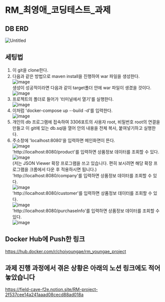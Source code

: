 # RM_최영애_코딩테스트_과제

## DB ERD
![Untitled](https://user-images.githubusercontent.com/109134495/210075420-e2ea4937-c90f-4104-9108-2fd948ac8378.png)

## 세팅법
1. 이 git을 clone한다.
2. 다음과 같은 방법으로 maven install을 진행하여 war 파일을 생성한다.<br/>
![image](https://user-images.githubusercontent.com/109134495/210075572-c64fd1ce-20ba-4793-87bd-c3f6ddda409f.png)<br/>
생성이 성공적이라면 다음과 같이 target폴더 안에 war 파일이 생겼을 것이다.<br/>
![image](https://user-images.githubusercontent.com/109134495/210075709-99208cab-df2b-4327-8491-3a76e71114f0.png)<br/>
3. 프로젝트의 폴더로 들어가 '터미널에서 열기'를 실행한다.<br/>
![image](https://user-images.githubusercontent.com/109134495/210075819-e399d1a4-6a8d-476e-9e5b-3a3ef8e9429d.png)<br/>
4. 이처럼 'docker-compose up --build -d'를 입력한다.<br/>
![image](https://user-images.githubusercontent.com/109134495/210075971-82badde4-616b-4ec9-99aa-c0be078f83cf.png)<br/>
5. 개인의 db 프로그램에 접속하여 3306포트의 사용자 root, 비밀번호 root의 연결을 만들고 이 git에 있는 db.sql을 열어 안의 내용을 전체 복사, 붙여넣기하고 실행한다.
6. 주소창에 'localhost:8080'을 입력하면 메인화면이 뜬다.<br/>
![image](https://user-images.githubusercontent.com/109134495/210076360-5bcafa6e-bd04-49e6-b308-dd978b8a832c.png)<br/>
'http://localhost:8080/product'를 입력하면 상품정보 데이터를 조회할 수 있다.<br/>
![image](https://user-images.githubusercontent.com/109134495/210076460-df6399ac-8dc2-44e5-ad60-62088da57c17.png)<br/>
(저는 JSON Viewer 확장 프로그램을 쓰고 있습니다. 편히 보시려면 해당 확장 프로그램을 크롬에서 다운 후 적용하시면 됩니다.)<br/>
'http://localhost:8080/company'를 입력하면 상품정보 데이터를 조회할 수 있다.<br/>
![image](https://user-images.githubusercontent.com/109134495/210076584-99f3d99e-66f6-4cd4-a384-be1da822b2ac.png)<br/>
'http://localhost:8080/customer'를 입력하면 상품정보 데이터를 조회할 수 있다.<br/>
![image](https://user-images.githubusercontent.com/109134495/210076646-424e33b5-e7b9-4860-82e3-fb86581c93af.png)<br/>
'http://localhost:8080/purchaseInfo'를 입력하면 상품정보 데이터를 조회할 수 있다.<br/>
![image](https://user-images.githubusercontent.com/109134495/210076712-0a00f500-1e65-4b6e-9524-c56159887947.png)

## Docker Hub에 Push한 링크
https://hub.docker.com/r/choiyoungae/rm_youngae_project

## 과제 진행 과정에서 겪은 상황은 아래의 노션 링크에도 적어놓았습니다
https://field-cave-f2e.notion.site/RM-project-2f537cee14a241aaad08cecd88ad018a
